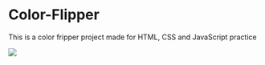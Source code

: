 # Color-Flipper
This is a color fripper project made for HTML, CSS and JavaScript practice

<a href="https://akcaybatu.github.io/Color-Flipper/"><img src="https://user-images.githubusercontent.com/82604103/133586584-4c9ba5f1-8efe-4b2b-91c0-53c7b2fe5bec.png"></a>
